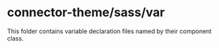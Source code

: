 # connector-theme/sass/var

This folder contains variable declaration files named by their component class.
